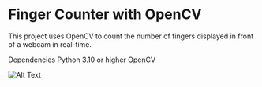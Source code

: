 # Finger Counter with OpenCV
This project uses OpenCV to count the number of fingers displayed in front of a webcam in real-time.

Dependencies
Python 3.10 or higher
OpenCV 

![Alt Text](FingerCounter-opencv/Screenshot2024-07-07153755.png)
